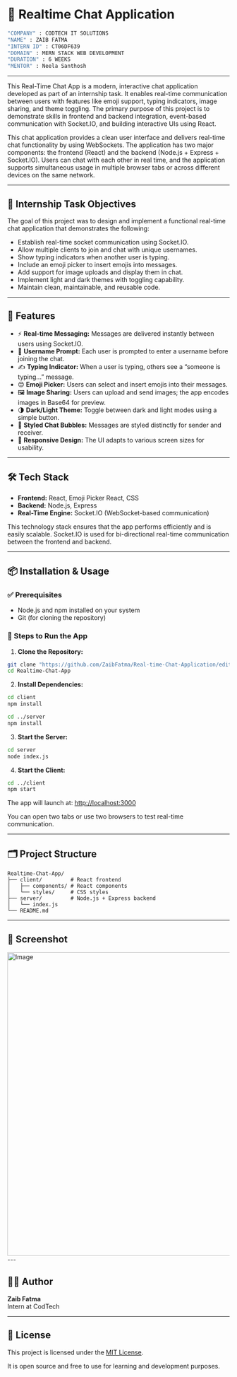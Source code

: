 # 💬 Realtime Chat Application
```bash
"COMPANY" : CODTECH IT SOLUTIONS
"NAME" : ZAIB FATMA
"INTERN ID" : CT06DF639
"DOMAIN" : MERN STACK WEB DEVELOPMENT
"DURATION" : 6 WEEKS
"MENTOR" : Neela Santhosh
```

---


This Real-Time Chat App is a modern, interactive chat application developed as part of an internship task. It enables real-time communication between users with features like emoji support, typing indicators, image sharing, and theme toggling. The primary purpose of this project is to demonstrate skills in frontend and backend integration, event-based communication with Socket.IO, and building interactive UIs using React.

This chat application provides a clean user interface and delivers real-time chat functionality by using WebSockets. The application has two major components: the frontend (React) and the backend (Node.js + Express + Socket.IO). Users can chat with each other in real time, and the application supports simultaneous usage in multiple browser tabs or across different devices on the same network.

---

## 🎯 Internship Task Objectives

The goal of this project was to design and implement a functional real-time chat application that demonstrates the following:

- Establish real-time socket communication using Socket.IO.
- Allow multiple clients to join and chat with unique usernames.
- Show typing indicators when another user is typing.
- Include an emoji picker to insert emojis into messages.
- Add support for image uploads and display them in chat.
- Implement light and dark themes with toggling capability.
- Maintain clean, maintainable, and reusable code.

---

## 🚀 Features

- ⚡ **Real-time Messaging:** Messages are delivered instantly between users using Socket.IO.
- 👤 **Username Prompt:** Each user is prompted to enter a username before joining the chat.
- ✍️ **Typing Indicator:** When a user is typing, others see a “someone is typing...” message.
- 😊 **Emoji Picker:** Users can select and insert emojis into their messages.
- 🖼️ **Image Sharing:** Users can upload and send images; the app encodes images in Base64 for preview.
- 🌗 **Dark/Light Theme:** Toggle between dark and light modes using a simple button.
- 💬 **Styled Chat Bubbles:** Messages are styled distinctly for sender and receiver.
- 📱 **Responsive Design:** The UI adapts to various screen sizes for usability.

---

## 🛠 Tech Stack

- **Frontend:** React, Emoji Picker React, CSS
- **Backend:** Node.js, Express
- **Real-Time Engine:** Socket.IO (WebSocket-based communication)

This technology stack ensures that the app performs efficiently and is easily scalable. Socket.IO is used for bi-directional real-time communication between the frontend and backend.

---

## 📦 Installation & Usage

### ✅ Prerequisites

- Node.js and npm installed on your system
- Git (for cloning the repository)

### 🔧 Steps to Run the App

1. **Clone the Repository:**
```bash
git clone "https://github.com/ZaibFatma/Real-time-Chat-Application/edit/main/README.md"
cd Realtime-Chat-App
```

2. **Install Dependencies:**
```bash
cd client
npm install

cd ../server
npm install
```

3. **Start the Server:**
```bash
cd server
node index.js
```

4. **Start the Client:**
```bash
cd ../client
npm start
```

The app will launch at: [http://localhost:3000](http://localhost:3000)

You can open two tabs or use two browsers to test real-time communication.

---

## 🗂️ Project Structure

```
Realtime-Chat-App/
├── client/         # React frontend
│   ├── components/ # React components
│   └── styles/     # CSS styles
├── server/         # Node.js + Express backend
│   └── index.js
└── README.md
```

---

## 📸 Screenshot 

<img width="1366" height="687" alt="Image" src="https://github.com/user-attachments/assets/6a193386-2633-4991-96c9-43135c6344c2" />
---

## 🙋‍♀️ Author

**Zaib Fatma**  
Intern at CodTech  


---

## 📄 License

This project is licensed under the [MIT License](https://opensource.org/licenses/MIT).

It is open source and free to use for learning and development purposes.
